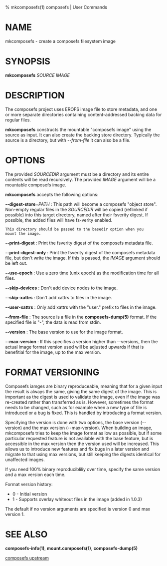 % mkcomposefs(1) composefs | User Commands

# NAME

mkcomposefs - create a composefs filesystem image

# SYNOPSIS
**mkcomposefs** *SOURCE* *IMAGE*

# DESCRIPTION

The composefs project uses EROFS image file to store metadata, and one
or more separate directories containing content-addressed backing data
for regular files.

**mkcomposefs** constructs the mountable "composefs image" using the
source as input. It can also create the backing store directory.
Typically the source is a directory, but with *--from-file* it can
also be a file.

# OPTIONS

The provided *SOURCEDIR* argument must be a directory and its entire
contents will be read recursively.  The provided *IMAGE* argument
will be a mountable composefs image.

**mkcomposefs** accepts the following options:


**\-\-digest-store**=*PATH*
:   This path will become a composefs "object store". Non-empty
    regular files in the *SOURCEDIR* will be copied (reflinked if
    possible) into this target directory, named after their fsverity
    digest. If possible, the added files will have fs-verity enabled.

    This directory should be passed to the basedir option when you
    mount the image.

**\-\-print-digest**
:   Print the fsverity digest of the composefs metadata file.

**\-\-print-digest-only**
:   Print the fsverity digest of the composefs metadata file, but
    don't write the image. If this is passed, the *IMAGE* argument should
    be left out.

**\-\-use-epoch**
:   Use a zero time (unix epoch) as the modification time for all files.

**\-\-skip-devices**
:   Don't add device nodes to the image.

**\-\-skip-xattrs**
:   Don't add xattrs to files in the image.

**\-\-user-xattrs**
:   Only add xattrs with the "user." prefix to files in the image.

**\-\-from-file**
:   The source is a file in the **composefs-dump(5)** format. If
    the specified file is "-", the data is read from stdin.

**\-\-version**
:   The base version to use for the image format.

**\-\-max-version**
:   If this specifies a version higher than --versions, then the
    actual image format version used will be adjusted upwards if that
    is benefitial for the image, up to the max version.

# FORMAT VERSIONING

Composefs iamges are binary reproduceable, meaning that for a given
input the result is always the same, giving the same digest of the
image. This is important as the digest is used to validate the image,
even if the image was re-created rather than transferred as
is. However, sometimes the format needs to be changed, such as for
example when a new type of file is introduced or a bug is fixed. This
is handled by introducing a format version.

Specifying the version is done with two options, the base version
(\-\-version) and the max version (\-\-max-version). When building an
image, mkcomposefs tries to keep the image format as low as possible,
but if some particular requested feature is not available with the
base feature, but is accessible in the max version then the version
used will be increased. This allows us to introduce new features and
fix bugs in a later version and migrate to that using max versions,
but still keeping the digests identical for unaffected images.

If you need 100% binary reproducibliliy over time, specify the same
version and a max version each time.

Format version history:

- 0 - Initial version
- 1 - Supports overlay whiteout files in the image (added in 1.0.3)

The default if no version arguments are specified is version 0 and max
version 1.

# SEE ALSO
**composefs-info(1)**, **mount.composefs(1)**, **composefs-dump(5)**

[composefs upstream](https://github.com/containers/composefs)
